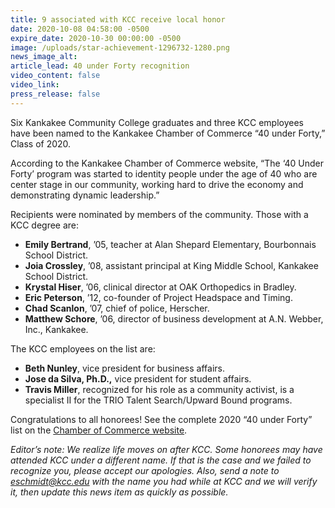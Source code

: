 ```yaml
---
title: 9 associated with KCC receive local honor
date: 2020-10-08 04:58:00 -0500
expire_date: 2020-10-30 00:00:00 -0500
image: /uploads/star-achievement-1296732-1280.png
news_image_alt:
article_lead: 40 under Forty recognition
video_content: false
video_link:
press_release: false
---
```


Six Kankakee Community College graduates and three KCC employees have been named to the Kankakee Chamber of Commerce “40 under Forty,” Class of 2020.

According to the Kankakee Chamber of Commerce website, “The ‘40 Under Forty’ program was started to identity people under the age of 40 who are center stage in our community, working hard to drive the economy and demonstrating dynamic leadership.”

Recipients were nominated by members of the community. Those with a KCC degree are:

* **Emily Bertrand**, ’05, teacher at Alan Shepard Elementary, Bourbonnais School District.
* **Joia Crossley**, ’08, assistant principal at King Middle School, Kankakee School District.
* **Krystal Hiser**, ’06, clinical director at OAK Orthopedics in Bradley.
* **Eric Peterson**, ’12, co-founder of Project Headspace and Timing.
* **Chad Scanlon**, ’07, chief of police, Herscher.
* **Matthew Schore**, ’06, director of business development at A.N. Webber, Inc., Kankakee.

The KCC employees on the list are:

* **Beth Nunley**, vice president for business affairs.
* **Jose da Silva, Ph.D.,**&nbsp;vice president for student affairs.
* **Travis Miller**, recognized for his role as a community activist, is a specialist II for the TRIO Talent Search/Upward Bound programs.

Congratulations to all honorees\! See the complete 2020 “40 under Forty” list on the [Chamber of Commerce website](https://www.kankakeecountychamber.com/events/40-under-40).&nbsp;

*Editor’s note: We realize life moves on after KCC. Some honorees may have attended KCC under a different name. If that is the case and we failed to recognize you, please accept our apologies. Also, send a note to [eschmidt@kcc.edu](mailto:eschmidt@kcc.edu) with the name you had while at KCC and we will verify it, then update this news item as quickly as possible.*

&nbsp;